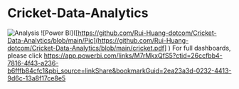 # Cricket-Data-Analytics
![Analysis]([https://github.com/Rui-Huang-dotcom/Cricket-Data-Analytics/blob/main/primary_and_secondary_analysis.pdf])
![Power BI]([https://github.com/Rui-Huang-dotcom/Cricket-Data-Analytics/blob/main/Pic](https://github.com/Rui-Huang-dotcom/Cricket-Data-Analytics/blob/main/cricket.pdf] )
For full dashboards, please click https://app.powerbi.com/links/M7rMkxQfS5?ctid=26ccfbb4-7816-4f43-a236-b6fffb84cfc1&pbi_source=linkShare&bookmarkGuid=2ea23a3d-0232-4413-9d6c-13a8f17ce8e5

